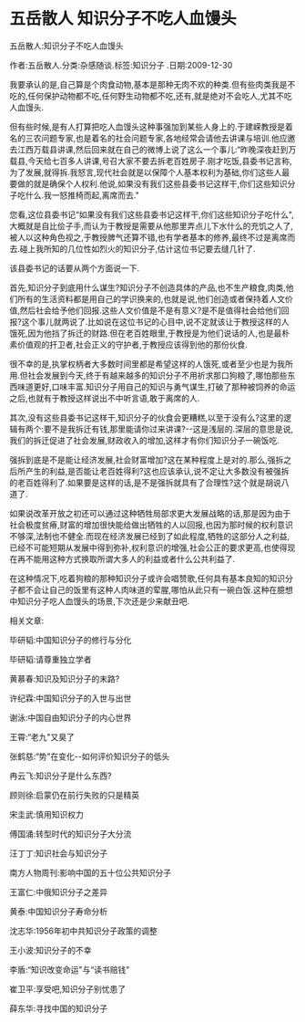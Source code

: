 # 五岳散人  知识分子不吃人血馒头

五岳散人:知识分子不吃人血馒头

作者:五岳散人.分类:杂感随谈.标签:知识分子 .日期:2009-12-30

我要承认的是,自己算是个肉食动物,基本是那种无肉不欢的种类.但有些肉类我是不吃的,任何保护动物都不吃,任何野生动物都不吃,还有,就是绝对不会吃人,尤其不吃人血馒头.

但有些时候,是有人打算把吃人血馒头这种事强加到某些人身上的.于建嵘教授是着名的三农问题专家,也是着名的社会问题专家,各地经常会请他去讲课与培训.他应邀去江西万载县讲课,然后回来就在自己的微博上说了这么一个事儿:“昨晚深夜赶到万载县,今天给七百多人讲课,号召大家不要去拆老百姓房子.刚才吃饭,县委书记言称,为了发展,就得拆.我怒言,现代社会就是以保障个人基本权利为基础,你们这些人最要做的就是确保个人权利.他说,如果没有我们这些县委书记这样干,你们这些知识分子吃什么.我一怒推椅而起,离席而去."

您看,这位县委书记“如果没有我们这些县委书记这样干,你们这些知识分子吃什么",大概就是自比侩子手,而认为于教授是需要从他那里弄点儿下水什么的充饥之人了,被人以这种角色视之,于教授脾气还算不错,也有学者基本的修养,最终不过是离席而去.碰上我所知的几位性如烈火的知识分子,估计这位书记要去缝几针了.

该县委书记的话要从两个方面说一下.

首先,知识分子到底用什么谋生?知识分子不创造具体的产品,也不生产粮食,肉类,他们所有的生活资料都是用自己的学识换来的,也就是说,他们创造或者保持着人文价值,然后社会给予他们回报.这些人文价值是不是有意义?是不是值得社会给他们回报?这个事儿就两说了.比如说在这位书记的心目中,说不定就该让于教授这样的人饿死,因为他挡了拆迁的财路.但在老百姓眼里,于教授是为他们说话的人,也是最朴素价值观的扞卫者,社会正义的守护者,于教授应该得到他的那份伙食.

很不幸的是,执掌权柄者大多数时间里都是希望这样的人饿死,或者至少也是为我所用.但社会发展到今天,终于有越来越多的知识分子不用祈求那口狗粮了,哪怕那些东西味道更好,口味丰富.知识分子用自己的知识与勇气谋生,打破了那种被饲养的命运之后,也就有于教授这样说出不中听言语,敢于离席的人.

其次,没有这些县委书记这样干,知识分子的伙食会更糟糕,以至于没有么?这里的逻辑有两个:要不是我拆迁有钱,那里能请你过来讲课?--这是浅层的.深层的意思是说,我们的拆迁促进了社会发展,财政收入的增加,这样才有你们知识分子一碗饭吃.

强拆到底是不是能让经济发展,社会财富增加?这在某种程度上是对的.那么,强拆之后所产生的利益,是否能让老百姓得利?这也应该承认,说不定让大多数没有被强拆的老百姓得利了.如果要是这样的话,是不是强拆就具有了合理性?这个就是胡说八道了.

如果说改革开放之初还可以通过这种牺牲局部求更大发展战略的话,那是因为由于社会极度贫瘠,财富的增加很快能给做出牺牲的人以回报,也因为那时候的权利意识不够深,法制也不健全.而现在经济发展已经到了如此程度,牺牲的这部分人之利益,已经不可能短期从发展中得到弥补,权利意识的增强,社会公正的要求更高,也使得现在再不能用这种方式换取所谓大多人的利益或者什么公共利益了.

在这种情况下,吃着狗粮的那种知识分子或许会唱赞歌,任何具有基本良知的知识分子都不会让自己的饭里有这种人肉味道的荤腥,哪怕从此只有一碗白饭.这种在臆想中知识分子吃人血馒头的场景,下次还是少来献丑吧.



相关文章:

毕研韬:中国知识分子的修行与分化

毕研韬:请尊重独立学者

黄慕春:知识及知识分子的末路?

许纪霖:中国知识分子的入世与出世

谢泳:中国自由知识分子的内心世界

王霄:“老九"又臭了

张鹤慈:“势"在变化--如何评价知识分子的低头

冉云飞:知识分子是什么东西?

顾则徐:启蒙仍在前行失败的只是精英

宋圭武:慎用知识权力

傅国涌:转型时代的知识分子大分流

汪丁丁:知识社会与知识分子

南方人物周刊:影响中国的五十位公共知识分子

王富仁:中俄知识分子之差异

黄泰:中国知识分子寿命分析

沈志华:1956年初中共知识分子政策的调整

王小波:知识分子的不幸

李盾:“知识改变命运"与“读书赔钱"

崔卫平:享受吧,知识分子别忧患了

薛东华:寻找中国的知识分子